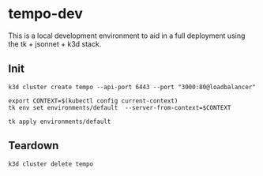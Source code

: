 # tempo-dev

This is a local development environment to aid in a full deployment using the tk + jsonnet + k3d stack.

## Init

    k3d cluster create tempo --api-port 6443 --port "3000:80@loadbalancer"

    export CONTEXT=$(kubectl config current-context)
    tk env set environments/default  --server-from-context=$CONTEXT

    tk apply environments/default


## Teardown

    k3d cluster delete tempo
